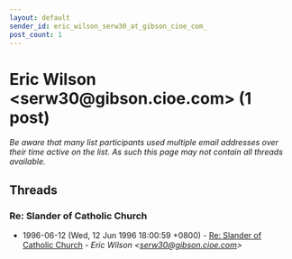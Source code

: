 ```yaml
---
layout: default
sender_id: eric_wilson_serw30_at_gibson_cioe_com_
post_count: 1
---
```


# Eric Wilson <serw30<span>@</span>gibson.cioe.com> (1 post)

_Be aware that many list participants used multiple email addresses over their time active on the list. As such this page may not contain all threads available._

## Threads

### Re: Slander of Catholic Church
+ 1996-06-12 (Wed, 12 Jun 1996 18:00:59 +0800) - [Re: Slander of Catholic Church](/archive/1996/06/3fdf0f661256ccb43b4ba53052cd6309df69ba367251cb1a42d21f027dd2640d) - _Eric Wilson \<serw30@gibson.cioe.com\>_

